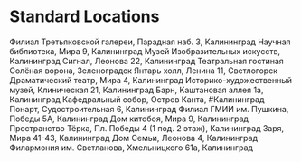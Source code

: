 # Standard Locations

Филиал Третьяковской галереи, Парадная наб. 3, Калининград
Научная библиотека, Мира 9, Калининград
Музей Изобразительных искусств, Калининград
Сигнал, Леонова 22, Калининград
Театральная гостиная Солёная ворона, Зеленоградск
Янтарь холл, Ленина 11, Светлогорск
Драматический театр, Мира 4, Калининград
Историко-художественный музей, Клиническая 21, Калининград
Барн, Каштановая аллея 1а, Калининград
Кафедральный собор, Остров Канта, #Калининград
Понарт, Судостроительная 6, Калининград
Филиал ГМИИ им. Пушкина, Победы 5А, Калининград
Дом китобоя, Мира 9, Калининград 
Пространство Тёрка, Пл. Победы 4 (1 под. 2 этаж), Калининград
Заря, Мира 41-43, Калининград
Дом Семьи, Леонова 4, Калининград
Филармония им. Светланова, Хмельницкого 61а, Калининград
